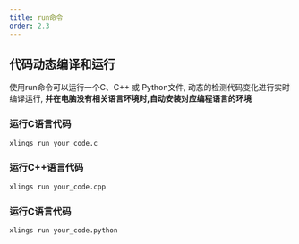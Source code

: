 ```yaml
---
title: run命令
order: 2.3
---
```


## 代码动态编译和运行

使用run命令可以运行一个C、C++ 或 Python文件, 动态的检测代码变化进行实时编译运行, **并在电脑没有相关语言环境时,自动安装对应编程语言的环境**

### 运行C语言代码

```bash
xlings run your_code.c
```

### 运行C++语言代码

```bash
xlings run your_code.cpp
```

### 运行C语言代码

```bash
xlings run your_code.python
```




